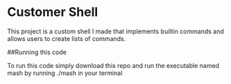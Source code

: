 # Customer Shell

This project is a custom shell I made that implements builtin commands and allows users to create lists of commands. 

##Running this code

To run this code simply download this repo and run the executable named mash by running ./mash in your terminal